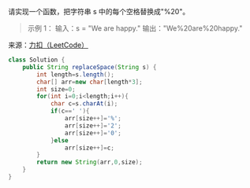 请实现一个函数，把字符串 s 中的每个空格替换成"%20"。

>示例 1：
输入：s = "We are happy."
输出："We%20are%20happy."

来源：[力扣（LeetCode）](https://leetcode-cn.com/problems/ti-huan-kong-ge-lcof)

```java
class Solution {
    public String replaceSpace(String s) {
        int length=s.length();
        char[] arr=new char[length*3];
        int size=0;
        for(int i=0;i<length;i++){
            char c=s.charAt(i);
            if(c==' '){
                arr[size++]='%';
                arr[size++]='2';
                arr[size++]='0';
            }else
                arr[size++]=c;
        }
        return new String(arr,0,size);
    }
}
```

